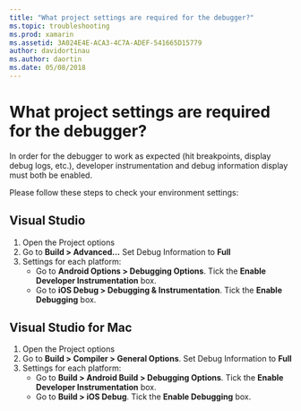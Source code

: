 ```yaml
---
title: "What project settings are required for the debugger?"
ms.topic: troubleshooting
ms.prod: xamarin
ms.assetid: 3A024E4E-ACA3-4C7A-ADEF-541665D15779
author: davidortinau
ms.author: daortin
ms.date: 05/08/2018
---
```


# What project settings are required for the debugger?

In order for the debugger to work as expected (hit breakpoints, display debug logs, etc.), developer instrumentation and debug information display must both be enabled.

Please follow these steps to check your environment settings:

## Visual Studio

1. Open the Project options
2. Go to **Build > Advanced...** Set Debug Information to **Full**
3. Settings for each platform:
   - Go to **Android Options > Debugging Options**. Tick the **Enable Developer Instrumentation** box.
   - Go to **iOS Debug > Debugging & Instrumentation**. Tick the **Enable Debugging** box.

## Visual Studio for Mac

1. Open the Project options
2. Go to **Build > Compiler > General Options**. Set Debug Information to **Full**
3. Settings for each platform:
    - Go to **Build > Android Build > Debugging Options**. Tick the **Enable Developer Instrumentation** box.
    - Go to **Build > iOS Debug**. Tick the **Enable Debugging** box.
